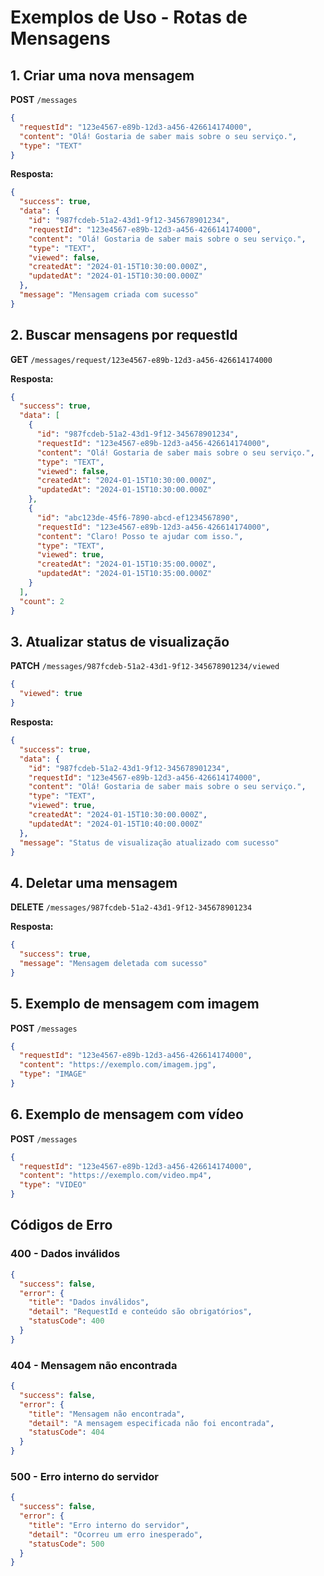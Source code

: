 # Exemplos de Uso - Rotas de Mensagens

## 1. Criar uma nova mensagem

**POST** `/messages`

```json
{
  "requestId": "123e4567-e89b-12d3-a456-426614174000",
  "content": "Olá! Gostaria de saber mais sobre o seu serviço.",
  "type": "TEXT"
}
```

**Resposta:**
```json
{
  "success": true,
  "data": {
    "id": "987fcdeb-51a2-43d1-9f12-345678901234",
    "requestId": "123e4567-e89b-12d3-a456-426614174000",
    "content": "Olá! Gostaria de saber mais sobre o seu serviço.",
    "type": "TEXT",
    "viewed": false,
    "createdAt": "2024-01-15T10:30:00.000Z",
    "updatedAt": "2024-01-15T10:30:00.000Z"
  },
  "message": "Mensagem criada com sucesso"
}
```

## 2. Buscar mensagens por requestId

**GET** `/messages/request/123e4567-e89b-12d3-a456-426614174000`

**Resposta:**
```json
{
  "success": true,
  "data": [
    {
      "id": "987fcdeb-51a2-43d1-9f12-345678901234",
      "requestId": "123e4567-e89b-12d3-a456-426614174000",
      "content": "Olá! Gostaria de saber mais sobre o seu serviço.",
      "type": "TEXT",
      "viewed": false,
      "createdAt": "2024-01-15T10:30:00.000Z",
      "updatedAt": "2024-01-15T10:30:00.000Z"
    },
    {
      "id": "abc123de-45f6-7890-abcd-ef1234567890",
      "requestId": "123e4567-e89b-12d3-a456-426614174000",
      "content": "Claro! Posso te ajudar com isso.",
      "type": "TEXT",
      "viewed": true,
      "createdAt": "2024-01-15T10:35:00.000Z",
      "updatedAt": "2024-01-15T10:35:00.000Z"
    }
  ],
  "count": 2
}
```

## 3. Atualizar status de visualização

**PATCH** `/messages/987fcdeb-51a2-43d1-9f12-345678901234/viewed`

```json
{
  "viewed": true
}
```

**Resposta:**
```json
{
  "success": true,
  "data": {
    "id": "987fcdeb-51a2-43d1-9f12-345678901234",
    "requestId": "123e4567-e89b-12d3-a456-426614174000",
    "content": "Olá! Gostaria de saber mais sobre o seu serviço.",
    "type": "TEXT",
    "viewed": true,
    "createdAt": "2024-01-15T10:30:00.000Z",
    "updatedAt": "2024-01-15T10:40:00.000Z"
  },
  "message": "Status de visualização atualizado com sucesso"
}
```

## 4. Deletar uma mensagem

**DELETE** `/messages/987fcdeb-51a2-43d1-9f12-345678901234`

**Resposta:**
```json
{
  "success": true,
  "message": "Mensagem deletada com sucesso"
}
```

## 5. Exemplo de mensagem com imagem

**POST** `/messages`

```json
{
  "requestId": "123e4567-e89b-12d3-a456-426614174000",
  "content": "https://exemplo.com/imagem.jpg",
  "type": "IMAGE"
}
```

## 6. Exemplo de mensagem com vídeo

**POST** `/messages`

```json
{
  "requestId": "123e4567-e89b-12d3-a456-426614174000",
  "content": "https://exemplo.com/video.mp4",
  "type": "VIDEO"
}
```

## Códigos de Erro

### 400 - Dados inválidos
```json
{
  "success": false,
  "error": {
    "title": "Dados inválidos",
    "detail": "RequestId e conteúdo são obrigatórios",
    "statusCode": 400
  }
}
```

### 404 - Mensagem não encontrada
```json
{
  "success": false,
  "error": {
    "title": "Mensagem não encontrada",
    "detail": "A mensagem especificada não foi encontrada",
    "statusCode": 404
  }
}
```

### 500 - Erro interno do servidor
```json
{
  "success": false,
  "error": {
    "title": "Erro interno do servidor",
    "detail": "Ocorreu um erro inesperado",
    "statusCode": 500
  }
}
```
